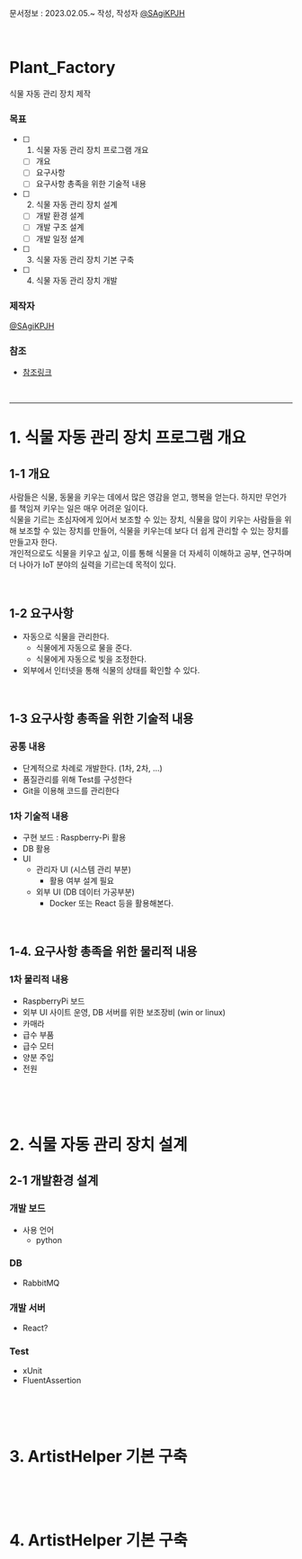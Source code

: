 문서정보 : 2023.02.05.~ 작성, 작성자 [@SAgiKPJH](https://github.com/SAgiKPJH)

<br>

# Plant_Factory
식물 자동 관리 장치 제작

### 목표

- [ ] 1. 식물 자동 관리 장치 프로그램 개요
  - [ ] 개요
  - [ ] 요구사항
  - [ ] 요구사항 총족을 위한 기술적 내용
- [ ] 2. 식물 자동 관리 장치 설계
  - [ ] 개발 환경 설계
  - [ ] 개발 구조 설계
  - [ ] 개발 일정 설계
- [ ] 3. 식물 자동 관리 장치 기본 구축
- [ ] 4. 식물 자동 관리 장치 개발


### 제작자
[@SAgiKPJH](https://github.com/SAgiKPJH)

### 참조

- [참조링크](참조링크)

<br>

---

# 1. 식물 자동 관리 장치 프로그램 개요

## 1-1 개요

사람들은 식물, 동물을 키우는 데에서 많은 영감을 얻고, 행복을 얻는다. 하지만 무언가를 책임져 키우는 일은 매우 어려운 일이다.  
식물을 기르는 초심자에게 있어서 보조할 수 있는 장치, 식물을 많이 키우는 사람들을 위해 보조할 수 있는 장치를 만들어, 식물을 키우는데 보다 더 쉽게 관리할 수 있는 장치를 만들고자 한다.  
개인적으로도 식물을 키우고 싶고, 이를 통해 식물을 더 자세히 이해하고 공부, 연구하며 더 나아가 IoT 분야의 실력을 기르는데 목적이 있다.

<br>

## 1-2 요구사항

- 자동으로 식물을 관리한다.
  - 식물에게 자동으로 물을 준다.
  - 식물에게 자동으로 빛을 조정한다.
- 외부에서 인터넷을 통해 식물의 상태를 확인할 수 있다.

<br>

## 1-3 요구사항 총족을 위한 기술적 내용

### 공통 내용

- 단계적으로 차례로 개발한다. (1차, 2차, ...)
- 품질관리를 위해 Test를 구성한다
- Git을 이용해 코드를 관리한다

### 1차 기술적 내용

- 구현 보드 : Raspberry-Pi 활용
- DB 활용
- UI
  - 관리자 UI (시스템 관리 부분)
    - 활용 여부 설계 필요
  - 외부 UI (DB 데이터 가공부분)
    - Docker 또는 React 등을 활용해본다.

<br>

## 1-4. 요구사항 총족을 위한 물리적 내용

### 1차 물리적 내용

- RaspberryPi 보드
- 외부 UI 사이트 운영, DB 서버를 위한 보조장비 (win or linux)
- 카매라
- 급수 부품
- 급수 모터
- 양분 주입
- 전원

<br><br><br>

# 2. 식물 자동 관리 장치 설계

## 2-1 개발환경 설계

### 개발 보드
- 사용 언어
  - python

### DB
- RabbitMQ

### 개발 서버
- React?

### Test
- xUnit
- FluentAssertion

<br><br><br>

# 3. ArtistHelper 기본 구축

<br><br><br>

# 4. ArtistHelper 기본 구축
